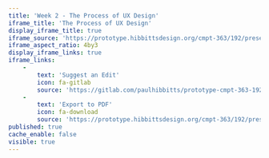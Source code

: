```yaml
---
title: 'Week 2 - The Process of UX Design'
iframe_title: 'The Process of UX Design'
display_iframe_title: true
iframe_source: 'https://prototype.hibbittsdesign.org/cmpt-363/192/presentations/introduction-to-ux'
iframe_aspect_ratio: 4by3
display_iframe_links: true
iframe_links:
    -
        text: 'Suggest an Edit'
        icon: fa-gitlab
        source: 'https://gitlab.com/paulhibbitts/prototype-cmpt-363-192/blob/master/pages/02.192/presentations/the-process-of-ux-design/presentation.md'
    -
        text: 'Export to PDF'
        icon: fa-download
        source: 'https://prototype.hibbittsdesign.org/cmpt-363/192/presentations/the-process-of-ux-design?print-pdf=true'
published: true
cache_enable: false
visible: true
---
```

